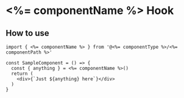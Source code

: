# <%= componentName %> Hook

## How to use

```
import { <%= componentName %> } from '@<%= componentType %>/<%= componentPath %>'

const SampleComponent = () => {
  const { anything } = <%= componentName %>()
  return (
    <div>{`Just ${anything} here`}</div>
  )
}
```
